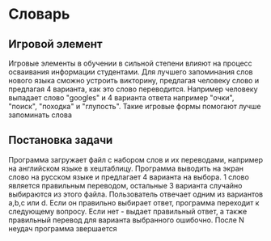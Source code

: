 # Словарь

## Игровой элемент

Игровые элементы в обучении в сильной степени влияют на процесс осваивания информации студентами. Для лучшего запоминания слов нового языка сможно устроить викторину, предлагая человеку слово и предлагая 4 варианта, как это слово переводится. Например человеку выпадает слово "googles" и 4 варианта ответа например "очки", "поиск", "походка" и "глупость". Такие игровые формы помогают лучше запоминать слова

## Постановка задачи

Программа загружает файл с набором слов и их переводами, например на английском языке в хештаблицу. Программа выводить на экран слово на русском языке и предлагает 4 варианта на выбора. 1 слово является правильным переводом, остальные 3 варианта случайно выбираются из этого файла. Пользователь отвечает одним из вариантов a,b,c или d. Если он правильно выбирает ответ, программа переходит к следующему вопросу. Если нет - выдает правильный ответ, а также правильный перевод для варианта выбранного ошибочно. После N неудач программа звершается